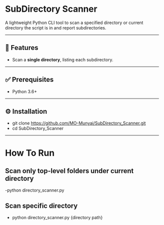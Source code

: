 # SubDirectory Scanner

A lightweight Python CLI tool to scan a specified directory or current directory the script is in and report subdirectories.

---

## 🚀 Features

- Scan a **single directory**, listing each subdirectory.
  
---

## ✅ Prerequisites

- Python 3.6+

---

## ⚙️ Installation

- git clone https://github.com/MO-Munyai/SubDirectory_Scanner.git
- cd SubDirectory_Scanner

---
# How To Run
## Scan only top-level folders under current directory
-python directory_scanner.py 

## Scan specific directory 
- python directory_scanner.py {directory path}

